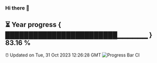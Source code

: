 ### Hi there 👋
⏳ Year progress { ████████████████████████▁▁▁▁▁▁ } 83.16 %
---
⏰ Updated on Tue, 31 Oct 2023 12:26:28 GMT
![Progress Bar CI](https://github.com/liununu/liununu/workflows/Progress%20Bar%20CI/badge.svg)
